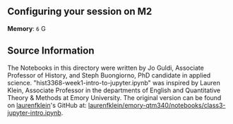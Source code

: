 ## Configuring your session on M2

<!-- Your session's settings should look like the following image: -->

<!-- ![placeholdertext]()

<!-- __Additional environments to load__: `environment`

<!-- __Custom module paths__: `module use $HOME/digital-history/text_mining_with_python` --> 

__Memory__: `6` G

## Source Information
The Notebooks in this directory were written by Jo Guldi, Associate Professor of History, and Steph Buongiorno, PhD candidate in applied science. "hist3368-week1-intro-to-jupyter.ipynb" was inspired by Lauren Klein, Associate Professor in the departments of English and Quantitative Theory & Methods at Emory University. The original version can be found on [laurenfklein](https://github.com/laurenfklein)'s GitHub at:
[laurenfklein/emory-qtm340/notebooks/class3-jupyter-intro.ipynb](https://github.com/laurenfklein/emory-qtm340/blob/master/notebooks/class3-jupyter-intro.ipynb).